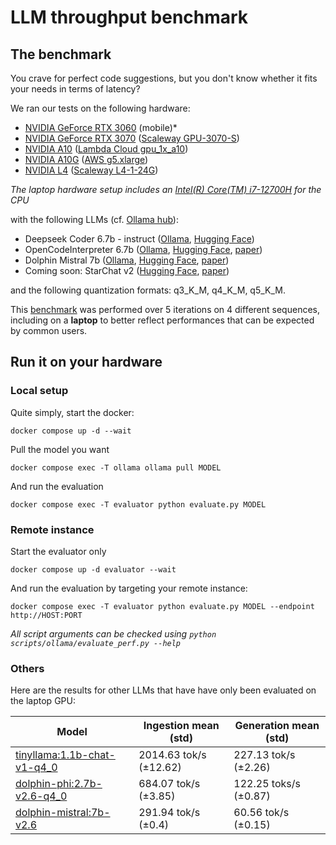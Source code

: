 # LLM throughput benchmark

## The benchmark

You crave for perfect code suggestions, but you don't know whether it fits your needs in terms of latency?

We ran our tests on the following hardware:

- [NVIDIA GeForce RTX 3060](https://www.nvidia.com/fr-fr/geforce/graphics-cards/30-series/rtx-3060-3060ti/) (mobile)*
- [NVIDIA GeForce RTX 3070](https://www.nvidia.com/fr-fr/geforce/graphics-cards/30-series/rtx-3070-3070ti/) ([Scaleway GPU-3070-S](https://www.scaleway.com/en/pricing/?tags=compute))
- [NVIDIA A10](https://www.nvidia.com/en-us/data-center/products/a10-gpu/) ([Lambda Cloud gpu_1x_a10](https://lambdalabs.com/service/gpu-cloud#pricing))
- [NVIDIA A10G](https://www.nvidia.com/en-us/data-center/products/a10-gpu/) ([AWS g5.xlarge](https://aws.amazon.com/ec2/instance-types/g5/))
- [NVIDIA L4](https://www.nvidia.com/en-us/data-center/l4/) ([Scaleway L4-1-24G](https://www.scaleway.com/en/pricing/?tags=compute))

*The laptop hardware setup includes an [Intel(R) Core(TM) i7-12700H](https://ark.intel.com/content/www/us/en/ark/products/132228/intel-core-i7-12700h-processor-24m-cache-up-to-4-70-ghz.html) for the CPU*

with the following LLMs (cf. [Ollama hub](https://ollama.com/library)):
- Deepseek Coder 6.7b - instruct ([Ollama](https://ollama.com/library/deepseek-coder), [Hugging Face](https://huggingface.co/deepseek-ai/deepseek-coder-6.7b-instruct))
- OpenCodeInterpreter 6.7b ([Ollama](https://ollama.com/pxlksr/opencodeinterpreter-ds), [Hugging Face](https://huggingface.co/m-a-p/OpenCodeInterpreter-DS-6.7B), [paper](https://arxiv.org/abs/2402.14658))
- Dolphin Mistral 7b ([Ollama](https://ollama.com/library/dolphin-mistral), [Hugging Face](https://huggingface.co/cognitivecomputations/dolphin-2.6-mistral-7b-dpo-laser), [paper](https://arxiv.org/abs/2310.06825))
- Coming soon: StarChat v2 ([Hugging Face](https://huggingface.co/HuggingFaceH4/starchat2-15b-v0.1), [paper](https://arxiv.org/abs/2402.19173))

and the following quantization formats: q3_K_M, q4_K_M, q5_K_M.

This [benchmark](./benchmark_result.csv) was performed over 5 iterations on 4 different sequences, including on a **laptop** to better reflect performances that can be expected by common users.

## Run it on your hardware

### Local setup

Quite simply, start the docker:
```
docker compose up -d --wait
```
Pull the model you want
```
docker compose exec -T ollama ollama pull MODEL
```

And run the evaluation
```
docker compose exec -T evaluator python evaluate.py MODEL
```

### Remote instance

Start the evaluator only
```
docker compose up -d evaluator --wait
```
And run the evaluation by targeting your remote instance:
```
docker compose exec -T evaluator python evaluate.py MODEL --endpoint http://HOST:PORT
```

*All script arguments can be checked using `python scripts/ollama/evaluate_perf.py --help`*

### Others

Here are the results for other LLMs that have have only been evaluated on the laptop GPU:

| Model                                                        | Ingestion mean (std)   | Generation mean (std) |
| ------------------------------------------------------------ | ---------------------- | --------------------- |
| [tinyllama:1.1b-chat-v1-q4_0](https://ollama.com/library/tinyllama:1.1b-chat-v1-q4_0) | 2014.63 tok/s (±12.62) | 227.13 tok/s (±2.26)  |
| [dolphin-phi:2.7b-v2.6-q4_0](https://ollama.com/library/dolphin-phi:2.7b-v2.6-q4_0) | 684.07 tok/s (±3.85)   | 122.25 toks/s (±0.87) |
| [dolphin-mistral:7b-v2.6](https://ollama.com/library/dolphin-mistral:7b-v2.6) | 291.94 tok/s (±0.4)    | 60.56 tok/s (±0.15)   |
